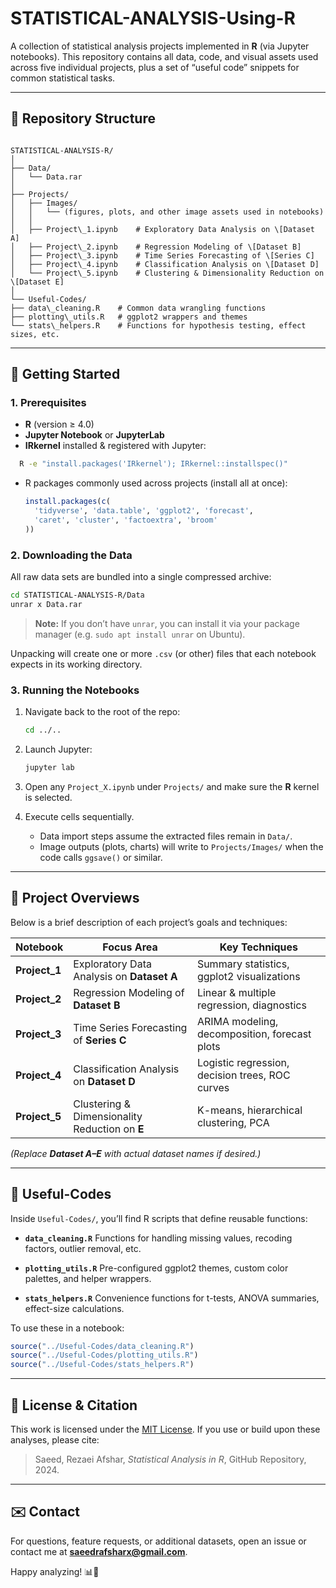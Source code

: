# STATISTICAL-ANALYSIS-Using-R

A collection of statistical analysis projects implemented in **R** (via Jupyter notebooks). This repository contains all data, code, and visual assets used across five individual projects, plus a set of “useful code” snippets for common statistical tasks.

---

## 📂 Repository Structure

```

STATISTICAL-ANALYSIS-R/
│
├── Data/
│   └── Data.rar
│
├── Projects/
│   ├── Images/
│   │   └── (figures, plots, and other image assets used in notebooks)
│   │
│   ├── Project\_1.ipynb    # Exploratory Data Analysis on \[Dataset A]
│   ├── Project\_2.ipynb    # Regression Modeling of \[Dataset B]
│   ├── Project\_3.ipynb    # Time Series Forecasting of \[Series C]
│   ├── Project\_4.ipynb    # Classification Analysis on \[Dataset D]
│   └── Project\_5.ipynb    # Clustering & Dimensionality Reduction on \[Dataset E]
│
└── Useful-Codes/
├── data\_cleaning.R    # Common data wrangling functions
├── plotting\_utils.R   # ggplot2 wrappers and themes
└── stats\_helpers.R    # Functions for hypothesis testing, effect sizes, etc.

````

---

## 🚀 Getting Started

### 1. Prerequisites

- **R** (version ≥ 4.0)  
- **Jupyter Notebook** or **JupyterLab**  
- **IRkernel** installed & registered with Jupyter:  
```bash
  R -e "install.packages('IRkernel'); IRkernel::installspec()"
```

* R packages commonly used across projects (install all at once):

  ```r
  install.packages(c(
    'tidyverse', 'data.table', 'ggplot2', 'forecast',
    'caret', 'cluster', 'factoextra', 'broom'
  ))
  ```

### 2. Downloading the Data

All raw data sets are bundled into a single compressed archive:

```bash
cd STATISTICAL-ANALYSIS-R/Data
unrar x Data.rar
```

> **Note:** If you don’t have `unrar`, you can install it via your package manager (e.g. `sudo apt install unrar` on Ubuntu).

Unpacking will create one or more `.csv` (or other) files that each notebook expects in its working directory.

### 3. Running the Notebooks

1. Navigate back to the root of the repo:

   ```bash
   cd ../..
   ```
2. Launch Jupyter:

   ```bash
   jupyter lab
   ```
3. Open any `Project_X.ipynb` under `Projects/` and make sure the **R** kernel is selected.
4. Execute cells sequentially.

   * Data import steps assume the extracted files remain in `Data/`.
   * Image outputs (plots, charts) will write to `Projects/Images/` when the code calls `ggsave()` or similar.

---

## 📘 Project Overviews

Below is a brief description of each project’s goals and techniques:

| Notebook       | Focus Area                                     | Key Techniques                                  |
| -------------- | ---------------------------------------------- | ----------------------------------------------- |
| **Project\_1** | Exploratory Data Analysis on **Dataset A**     | Summary statistics, ggplot2 visualizations      |
| **Project\_2** | Regression Modeling of **Dataset B**           | Linear & multiple regression, diagnostics       |
| **Project\_3** | Time Series Forecasting of **Series C**        | ARIMA modeling, decomposition, forecast plots   |
| **Project\_4** | Classification Analysis on **Dataset D**       | Logistic regression, decision trees, ROC curves |
| **Project\_5** | Clustering & Dimensionality Reduction on **E** | K-means, hierarchical clustering, PCA           |

*(Replace **Dataset A–E** with actual dataset names if desired.)*

---

## 🧰 Useful-Codes

Inside `Useful-Codes/`, you’ll find R scripts that define reusable functions:

* **`data_cleaning.R`**
  Functions for handling missing values, recoding factors, outlier removal, etc.

* **`plotting_utils.R`**
  Pre-configured ggplot2 themes, custom color palettes, and helper wrappers.

* **`stats_helpers.R`**
  Convenience functions for t-tests, ANOVA summaries, effect-size calculations.

To use these in a notebook:

```r
source("../Useful-Codes/data_cleaning.R")
source("../Useful-Codes/plotting_utils.R")
source("../Useful-Codes/stats_helpers.R")
```

---

## 📜 License & Citation

This work is licensed under the [MIT License](LICENSE).
If you use or build upon these analyses, please cite:

> Saeed, Rezaei Afshar, *Statistical Analysis in R*, GitHub Repository, 2024.

---

## ✉️ Contact

For questions, feature requests, or additional datasets, open an issue or contact me at **[saeedrafsharx@gmail.com](mailto:saeedrafsharx@gmail.com)**.

Happy analyzing! 📊🚀
